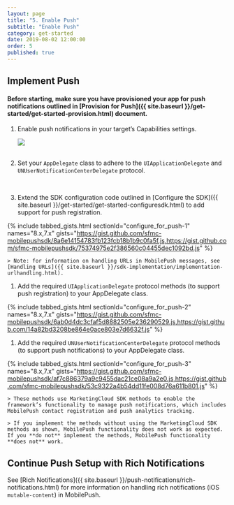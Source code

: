 ```yaml
---
layout: page
title: "5. Enable Push"
subtitle: "Enable Push"
category: get-started
date: 2019-08-02 12:00:00
order: 5
published: true
---
```



## Implement Push

#### Before starting, make sure you have provisioned your app for push notifications outlined in [Provision for Push]({{ site.baseurl }}/get-started/get-started-provision.html) document.

1. Enable push notifications in your target’s Capabilities settings.

    <img class="img-responsive" src="{{ site.baseurl }}/assets/SDKConfigure6.png" /><br/><br>

1. Set your `AppDelegate` class to adhere to the `UIApplicationDelegate` and `UNUserNotificationCenterDelegate` protocol.
    <script src="https://gist.github.com/88c8b6247e1e1cdce48a19dc0c19e304.js"></script><br>

1. Extend the SDK configuration code outlined in [Configure the SDK]({{ site.baseurl }}/get-started/get-started-configuresdk.html) to add support for push registration.

{% include tabbed_gists.html sectionId="configure_for_push-1" names="8.x,7.x" gists="https://gist.github.com/sfmc-mobilepushsdk/8a6e14154783fb123fcb18b1b9c0fa5f.js,https://gist.github.com/sfmc-mobilepushsdk/75374975e2f386560c04455dec1092bd.js" %}

    > Note: for information on handling URLs in MobilePush messages, see [Handling URLs]({{ site.baseurl }}/sdk-implementation/implementation-urlhandling.html).

1. Add the required `UIApplicationDelegate` protocol methods (to support push registration) to your AppDelegate class.

{% include tabbed_gists.html sectionId="configure_for_push-2" names="8.x,7.x" gists="https://gist.github.com/sfmc-mobilepushsdk/6ab0d4dc3cfaf5d8882505e236290529.js,https://gist.github.com/14a82bd3208be864e0ace803e7d6632f.js" %}

1. Add the required `UNUserNotificationCenterDelegate` protocol methods (to support push notifications) to your AppDelegate class.

{% include tabbed_gists.html sectionId="configure_for_push-3" names="8.x,7.x" gists="https://gist.github.com/sfmc-mobilepushsdk/af7c886379a9c9455dac21ce08a9a2e0.js,https://gist.github.com/sfmc-mobilepushsdk/53c9322a4b54dd11fe008d76a611b801.js" %}

    > These methods use MarketingCloud SDK methods to enable the framework’s functionality to manage push notifications, which includes MobilePush contact registration and push analytics tracking.

    > If you implement the methods without using the MarketingCloud SDK methods as shown, MobilePush functionality does not work as expected. If you **do not** implement the methods, MobilePush functionality **does not** work.

## Continue Push Setup with Rich Notifications

See [Rich Notifications]({{ site.baseurl }}/push-notifications/rich-notifications.html) for more information on handling rich notifications (iOS `mutable-content`) in MobilePush.
